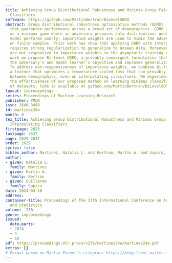```yaml
---
title: Achieving Group Distributional Robustness and Minimax Group Fairness with Interpolating
  Classifiers
software: https://github.com/MartinBertran/BiLevelGDRO
abstract: Group distributional robustness optimization methods (GDRO) learn models
  that guarantee performance across a broad set of demographics. GDRO is often framed
  as a minimax game where an adversary proposes data distributions under which the
  model performs poorly; importance weights are used to mimic the adversarial distribution
  on finite samples. Prior work has show that applying GDRO with interpolating classifiers
  requires strong regularization to generalize to unseen data. Moreover, these classifiers
  are not responsive to importance weights in the asymptotic training regime. In this
  work we propose Bi-level GDRO, a provably convergent formulation that decouples
  the adversary’s and model learner’s objective and improves generalization guarantees.
  To address non-responsiveness of importance weights, we combine Bi-level GDRO with
  a learner that optimizes a temperature-scaled loss that can provably trade off performance
  between demographics, even on interpolating classifiers. We experimentally demonstrate
  the effectiveness of our proposed method on learning minimax classifiers on a variety
  of datasets. Code is available at github.com/MartinBertran/BiLevelGDRO.
layout: inproceedings
series: Proceedings of Machine Learning Research
publisher: PMLR
issn: 2640-3498
id: martinez24a
month: 0
tex_title: Achieving Group Distributional Robustness and Minimax Group Fairness with
  Interpolating Classifiers
firstpage: 2629
lastpage: 2637
page: 2629-2637
order: 2629
cycles: false
bibtex_author: Martinez, Natalia L. and Bertran, Martin A. and Sapiro, Guillermo
author:
- given: Natalia L.
  family: Martinez
- given: Martin A.
  family: Bertran
- given: Guillermo
  family: Sapiro
date: 2024-04-18
address:
container-title: Proceedings of The 27th International Conference on Artificial Intelligence
  and Statistics
volume: '238'
genre: inproceedings
issued:
  date-parts:
  - 2024
  - 4
  - 18
pdf: https://proceedings.mlr.press/v238/martinez24a/martinez24a.pdf
extras: []
# Format based on Martin Fenner's citeproc: https://blog.front-matter.io/posts/citeproc-yaml-for-bibliographies/
---
```

